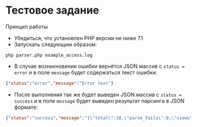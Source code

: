 # Тестовое задание
Принцип работы
- Убедиться, что установлен PHP версии не ниже 7.1
- Запускать следующим образом:

```shell script
php parser.php example_access.log
```
- В случае возникновении ошибки вернётся JSON массив с `status = error` и в поле `message` будет содержаться текст ошибки:
```json
{"status":"error","message":"Error text"}
```
- После выполнения так же будет выведен JSON массив с `status = success` и в поле `message` будет выведен результат парсинга в JSON формате:
```json
{"status":"success","message":"{\"total\":16,\"parse_fails\":0,\"views\":14,\"traffic\":212816,\"urls\":5,\"status_codes\":{\"200\":14,\"301\":2},\"crawlers\":{\"Google\":2}}"}
```